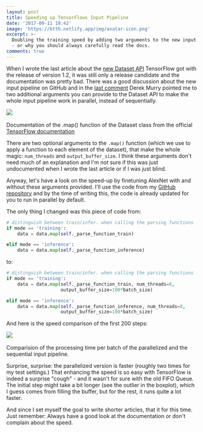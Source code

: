 ```yaml
---
layout: post
title: Speeding up TensorFlows Input Pipeline
date: '2017-09-11 10:42'
image: 'https://btth.netlify.app/img/avatar-icon.png'
excerpt: >-
  Doubling the training speed by adding two arguments to the new input pipeline
  - or why you should always carefully read the docs.
comments: true
---
```


When I wrote the last article about the [new Dataset API](https://kratzert.github.io/2017/06/15/example-of-tensorflows-new-input-pipeline.html) TensorFlow got with the release of version 1.2, it was still only a release candidate and the documentation was pretty bad. There was a good discussion about the new input pipeline on GitHub and in the [last comment](https://github.com/tensorflow/tensorflow/issues/7951#issuecomment-326098305) Derek Murry pointed me to two additional arguments you can provide to the Dataset API to make the whole input pipeline work in parallel, instead of sequentially.

<div class="fig figcenter fighighlight">
  <img src="/images/speedup_input_pipeline/map_doc.png">
  <div class="figcaption"><br>Documentation of the .map() function of the Dataset class from the official <a href="https://www.tensorflow.org/versions/r1.2/api_docs/python/tf/contrib/data/Dataset#map">TensorFlow documentation</a><br>
  </div>
</div>

There are two optional arguments to the `.map()` function (which we use to apply a function to each element of the dataset), that make the whole magic: `num_threads` and `output_buffer_size`. I think these arguments don't need much of an explanation and I'm not sure if this was just undocumented when I wrote the last article or if I was just blind.

Anyway, let's have a look on the speed-up by finetuning AlexNet with and without these arguments provided. I'll use the code from my [GitHub repository](https://github.com/kratzert/finetune_alexnet_with_tensorflow) and by the time of writing this, the code is already updated for you to run in parallel by default.

The only thing I changed was this piece of code from:

``` python
# distinguish between train/infer. when calling the parsing functions
if mode == 'training':
    data = data.map(self._parse_function_train)

elif mode == 'inference':
    data = data.map(self._parse_function_inference)

```

to:

``` python
# distinguish between train/infer. when calling the parsing functions
if mode == 'training':
    data = data.map(self._parse_function_train, num_threads=8,
                    output_buffer_size=100*batch_size)

elif mode == 'inference':
    data = data.map(self._parse_function_inference, num_threads=8,
                    output_buffer_size=100*batch_size)
```

And here is the speed comparison of the first 200 steps:

<div class="fig figcenter fighighlight">
  <img src="/images/speedup_input_pipeline/comparision.png">
  <div class="figcaption"><br>Comparision of the processing time per batch of the parallelized and the sequential input pipeline.<br>
  </div>
</div>

Surprise, surprise: the parallelized version is faster (roughly two times for my test settings.) That enhancing the speed is so easy with TensorFlow is indeed a surprise "cough" - and it wasn't for sure with the old FIFO Queue.
The initial step might take a bit longer (see the outlier in the boxplot), which I guess comes from filling the buffer, but for the rest, it runs quite a lot faster.

And since I set myself the goal to write shorter articles, that it for this time. Just remember: Always have a good look at the documentation or don't complain about the speed.
